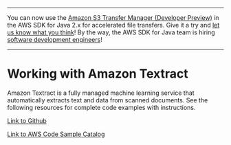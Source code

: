 --------

You can now use the [Amazon S3 Transfer Manager \(Developer Preview\)](https://bit.ly/2WQebiP) in the AWS SDK for Java 2\.x for accelerated file transfers\. Give it a try and [let us know what you think](https://bit.ly/3zT1YYM)\! By the way, the AWS SDK for Java team is hiring [software development engineers](https://github.com/aws/aws-sdk-java-v2/issues/3156)\!

--------

# Working with Amazon Textract<a name="examples-textract"></a>

 Amazon Textract is a fully managed machine learning service that automatically extracts text and data from scanned documents\. See the following resources for complete code examples with instructions\.

 [Link to Github](https://github.com/awsdocs/aws-doc-sdk-examples/tree/master/javav2/example_code/textract) 

 [Link to AWS Code Sample Catalog](http://docs.aws.amazon.com/code-samples/latest/catalog/code-catalog-javav2-example_code-textract.html) 